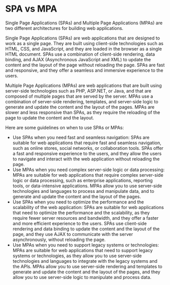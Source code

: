 # SPA vs MPA

Single Page Applications (SPAs) and Multiple Page Applications (MPAs) are two different architectures for building web applications.

Single Page Applications (SPAs) are web applications that are designed to work as a single page. They are built using client-side technologies such as HTML, CSS, and JavaScript, and they are loaded in the browser as a single HTML document. SPAs use a combination of client-side rendering, data binding, and AJAX (Asynchronous JavaScript and XML) to update the content and the layout of the page without reloading the page. SPAs are fast and responsive, and they offer a seamless and immersive experience to the users.

Multiple Page Applications (MPAs) are web applications that are built using server-side technologies such as PHP, ASP.NET, or Java, and that are composed of multiple pages that are served by the server. MPAs use a combination of server-side rendering, templates, and server-side logic to generate and update the content and the layout of the pages. MPAs are slower and less responsive than SPAs, as they require the reloading of the page to update the content and the layout.

Here are some guidelines on when to use SPAs or MPAs:

-   Use SPAs when you need fast and seamless navigation: SPAs are suitable for web applications that require fast and seamless navigation, such as online stores, social networks, or collaboration tools. SPAs offer a fast and responsive experience to the users, and they allow the users to navigate and interact with the web application without reloading the page.   
-   Use MPAs when you need complex server-side logic or data processing: MPAs are suitable for web applications that require complex server-side logic or data processing, such as enterprise applications, reporting tools, or data-intensive applications. MPAs allow you to use server-side technologies and languages to process and manipulate data, and to generate and update the content and the layout of the pages. 
-   Use SPAs when you need to optimize the performance and the scalability of the web application: SPAs are suitable for web applications that need to optimize the performance and the scalability, as they require fewer server resources and bandwidth, and they offer a faster and more efficient experience to the users. SPAs use client-side rendering and data binding to update the content and the layout of the page, and they use AJAX to communicate with the server asynchronously, without reloading the page.
-   Use MPAs when you need to support legacy systems or technologies: MPAs are suitable for web applications that need to support legacy systems or technologies, as they allow you to use server-side technologies and languages to integrate with the legacy systems and the APIs. MPAs allow you to use server-side rendering and templates to generate and update the content and the layout of the pages, and they allow you to use server-side logic to manipulate and process data.